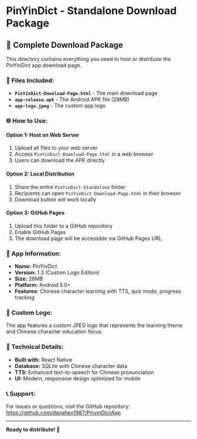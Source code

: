 # PinYinDict - Standalone Download Package

## 📱 Complete Download Package

This directory contains everything you need to host or distribute the PinYinDict app download page.

### 📁 Files Included:

- **`PinYinDict-Download-Page.html`** - The main download page
- **`app-release.apk`** - The Android APK file (28MB)
- **`app-logo.jpeg`** - The custom app logo

### 🌐 How to Use:

#### Option 1: Host on Web Server
1. Upload all files to your web server
2. Access `PinYinDict-Download-Page.html` in a web browser
3. Users can download the APK directly

#### Option 2: Local Distribution
1. Share the entire `PinYinDict-Standalone` folder
2. Recipients can open `PinYinDict-Download-Page.html` in their browser
3. Download button will work locally

#### Option 3: GitHub Pages
1. Upload this folder to a GitHub repository
2. Enable GitHub Pages
3. The download page will be accessible via GitHub Pages URL

### 📱 App Information:

- **Name:** PinYinDict
- **Version:** 1.3 (Custom Logo Edition)
- **Size:** 28MB
- **Platform:** Android 5.0+
- **Features:** Chinese character learning with TTS, quiz mode, progress tracking

### 🎨 Custom Logo:

The app features a custom JPEG logo that represents the learning theme and Chinese character education focus.

### 🔧 Technical Details:

- **Built with:** React Native
- **Database:** SQLite with Chinese character data
- **TTS:** Enhanced text-to-speech for Chinese pronunciation
- **UI:** Modern, responsive design optimized for mobile

### 📞 Support:

For issues or questions, visit the GitHub repository:
https://github.com/danahen1987/PinyinDictApp

---

**Ready to distribute! 🚀**
